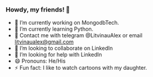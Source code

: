 ### Howdy, my friends! 👋

- 🔭 I’m currently working on MongodbTech.
- 🌱 I’m currently learning Python.
- 📲 Contact me with telegram @LitvinauAlex or email litvinaualex@gmail.com
- 👯 I’m looking to collaborate on LinkedIn
- 🤔 I’m looking for help with LinkedIn
- 😄 Pronouns: He/His
- ⚡ Fun fact: I like to watch cartoons with my daughter.
